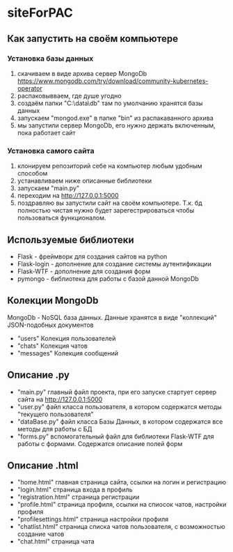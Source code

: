 # siteForPAC

## Как запустить на своём компьютере
### Установка базы данных
1) скачиваем в виде архива сервер MongoDb https://www.mongodb.com/try/download/community-kubernetes-operator
2) распаковывваем, где душе угодно
3) создаём папки "C:\data\db" там по умолчанию хранятся базы данных
4) запускаем "mongod.exe" в папке "bin" из распакаванного архива
5) мы запустили сервер MongoDb, его нужно держать включенным, пока работает сайт
### Установка самого сайта
1) клонируем репозиторий себе на компьютер любым удобным способом
2) устанавливаем ниже описанные библиотеки
3) запускаем "main.py"
4) переходим на http://127.0.0.1:5000
5) поздравляю вы запустили сайт на своём компьютере. Т.к. бд полностью чистая нужно будет зарегестрироваться чтобы пользоваться функционалом.


## Используемые библиотеки
- Flask - фреймворк для создания сайтов на python
- Flask-login - дополнение для создание системы аутентификации
- Flask-WTF - дополнение для создания форм 
- pymongo - библиотека для работы с базой данной MongoDb

## Колекции MongoDb
MongoDb - NoSQL база данных. Данные хранятся в виде "коллекций" JSON-подобных документов
- "users" Колекция пользователей
- "chats" Колекция чатов
- "messages" Колекция сообщений

## Описание .py 
- "main.py" главный файл проекта, при его запуске стартует сервер сайта на http://127.0.0.1:5000
- "user.py" файл класса пользователя, в котором содержатся методы "текущего пользователя"
- "dataBase.py" файл класса Базы Данных, в котором содержатся все методы для работы с БД
- "forms.py" вспомогательный файл для библиотеки Flask-WTF для работы с формами. Содержатся описание полей форм

## Описание .html
- "home.html" главная страница сайта, ссылки на логин и регистрацию
- "login.html" страница входа в профиль
- "registration.html" страница регистрации
- "profile.html" страница профиля, ссылки на спиосок чатов, настройки профиля
- "profilesettings.html" страница настройки профиля
- "chatlist.html" страница списка чатов пользователя, с возможностью создание чатов
- "chat.html" страница чата
